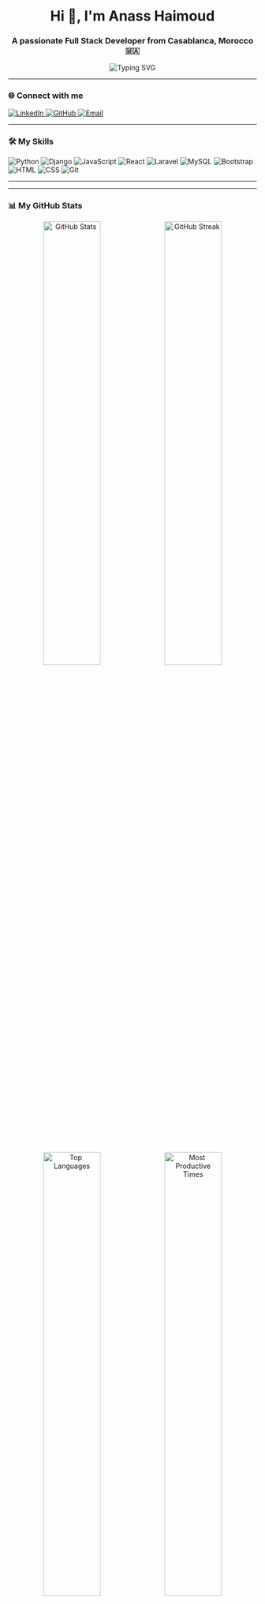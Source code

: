 <h1 align="center">Hi 👋, I'm Anass Haimoud</h1>
<h3 align="center">A passionate Full Stack Developer from Casablanca, Morocco 🇲🇦</h3>

<p align="center">
  <img src="https://readme-typing-svg.demolab.com?font=Fira+Code&pause=1000&color=00BFFF&center=true&width=435&lines=Full+Stack+Developer;Backend+with+Laravel+%26+Django;Frontend+with+React+%26+Bootstrap;Always+learning+new+things" alt="Typing SVG" />
</p>

---

### 🌐 Connect with me

<p align="left">
  <a href="https://www.linkedin.com/in/anass-haimoud-b1b73533b/" target="_blank">
    <img src="https://img.shields.io/badge/LinkedIn-blue?style=for-the-badge&logo=linkedin&logoColor=white" alt="LinkedIn" />
  </a>
  <a href="https://github.com/haimoud-anass" target="_blank">
    <img src="https://img.shields.io/badge/GitHub-black?style=for-the-badge&logo=github&logoColor=white" alt="GitHub" />
  </a>
  <a href="mailto:haimoudanass006@gmail.com" target="_blank">
    <img src="https://img.shields.io/badge/Email-D14836?style=for-the-badge&logo=gmail&logoColor=white" alt="Email" />
  </a>
</p>

---

### 🛠️ My Skills

<p align="left">
  <img src="https://img.shields.io/badge/Python-3776AB?style=for-the-badge&logo=python&logoColor=white" alt="Python" />
  <img src="https://img.shields.io/badge/Django-092E20?style=for-the-badge&logo=django&logoColor=white" alt="Django" />
  <img src="https://img.shields.io/badge/JavaScript-F7DF1E?style=for-the-badge&logo=javascript&logoColor=black" alt="JavaScript" />
  <img src="https://img.shields.io/badge/React-61DAFB?style=for-the-badge&logo=react&logoColor=black" alt="React" />
  <img src="https://img.shields.io/badge/Laravel-FF2D20?style=for-the-badge&logo=laravel&logoColor=white" alt="Laravel" />
  <img src="https://img.shields.io/badge/MySQL-4479A1?style=for-the-badge&logo=mysql&logoColor=white" alt="MySQL" />
  <img src="https://img.shields.io/badge/Bootstrap-563D7C?style=for-the-badge&logo=bootstrap&logoColor=white" alt="Bootstrap" />
  <img src="https://img.shields.io/badge/HTML-E34F26?style=for-the-badge&logo=html5&logoColor=white" alt="HTML" />
  <img src="https://img.shields.io/badge/CSS-1572B6?style=for-the-badge&logo=css3&logoColor=white" alt="CSS" />
  <img src="https://img.shields.io/badge/Git-F05032?style=for-the-badge&logo=git&logoColor=white" alt="Git" />
</p>

---

---

### 📊 My GitHub Stats

<p align="center">
  <img src="https://github-readme-stats.vercel.app/api?username=haimoud-anass&show_icons=true&count_private=true&theme=radical&hide_border=false&border_radius=10" width="48%" alt="GitHub Stats" />
  <img src="https://github-readme-streak-stats.herokuapp.com/?user=haimoud-anass&theme=radical&hide_border=false&border_radius=10" width="48%" alt="GitHub Streak" />
</p>

<p align="center">
  <img src="https://github-readme-stats.vercel.app/api/top-langs/?username=haimoud-anass&layout=compact&theme=radical&hide_border=false&border_radius=10" width="48%" alt="Top Languages" />
  <img src="https://github-profile-summary-cards.vercel.app/api/cards/productive-time?username=haimoud-anass&theme=radical&utcOffset=+1" width="48%" alt="Most Productive Times" />
</p>

<p align="center">
  <img src="https://github-readme-activity-graph.vercel.app/graph?username=haimoud-anass&theme=react-dark&area=true&hide_border=false&radius=10" alt="GitHub Activity Graph" />
</p>

---


---

### 🎯 Currently working on
- Personal portfolio website 🌐
- Full-stack projects using Laravel & React 💻
- Open source contributions 🚀

### 🤝 I’m looking to collaborate on
- Full-stack web applications
- Backend optimizations
- Open-source projects

### 🧠 I’m currently learning
- TypeScript
- Docker
- Advanced React.js (Hooks, Context)

### 💬 Ask me about
- Web Development (Frontend & Backend)
- API Integration
- Performance Optimization
- Database Design

### 📫 How to reach me
- 📧 [haimoudanass006@gmail.com](mailto:haimoudanass006@gmail.com)
- 🌐 [LinkedIn](https://www.linkedin.com/in/anass-haimoud-b1b73533b/)
- 🐙 [GitHub](https://github.com/haimoud-anass)

### 🌟 Fun Fact
- I love photography, music, and exploring new tech stacks!

---

### 📂 Check out my projects
👉 [GitHub Repositories](https://github.com/haimoud-anass?tab=repositories)

---

✨ _Let's build something amazing together!_

